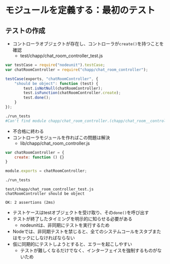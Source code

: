 # モジュールを定義する：最初のテスト

## テストの作成

* コントローラオブジェクトが存在し、コントローラが`create()`を持つことを確認 
    * test/chapp/chat_room_controller_test.js
    
```javascript
var testCase = require("nodeunit").testCase;
var chatRoomController = require("chapp/chat_room_controller");

testCase(exports, "chatRoomController", {
    "should be object": function (test) {
        test.isNotNull(chatRoomController);
        test.isFunction(chatRoomController.create);
        test.done();
    }
});
```

```bash
./run_tests
#Can't find module chapp/chat_room_controller.(chapp/chat_room__controllerモジュールを見つけられない)
```

* 不合格に終わる
* コントローラモジュールを作ればこの問題は解決
    * lib/chapp/chat_room_controller.js

```javascript
var chatRoomController = {
    create: function () {}
}

module.exports = chatRoomController;
```

```bash
./run_tests
```

```text
test/chapp/chat_room_controller_test.js
chatRoomController should be object

OK: 2 assertions (2ms)
```

* テストケースはtestオブジェクトを受け取り、その`done()`を呼び出す
* テストが終了したタイミングを明示的に知らせる必要がある
    * nodeunitは、非同期にテストを実行するため
* Nodeでは、非同期テストを禁じると、全てのシステムコールをスタブまたはモックにしなければならない
* 仮に同期的にテストしようとすると、エラーを起こしやすい
    * テストが難しくなるだけでなく、インターフェイスを強制するものがないため